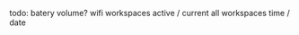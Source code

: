 todo: 
    batery
    volume?
    wifi
    workspaces
        active / current
        all workspaces
    time / date

